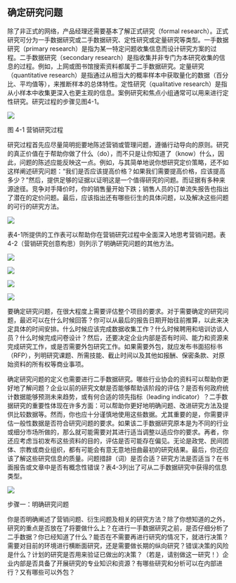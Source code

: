 ## 确定研究问题

除了非正式的网络，产品经理还需要基本了解正式研究（formal research）。正式研究可分为一手数据研究或二手数据研究、定性研究或定量研究等类型。一手数据研究（primary research）是指为某一特定问题收集信息而设计研究方案的过程。二手数据研究（secondary research）是指收集并非专门为本研究收集的信息的过程。例如，上网或图书馆搜索资料都属于二手数据研究。定量研究（quantitative research）是指通过从相当大的概率样本中获取量化的数据（百分比、平均值等），来推断样本的总体特性。定性研究（qualitative research）是指从小样本中收集更深入也更主观的信息。案例研究和焦点小组通常可以用来进行定性研究。研究过程的步骤见图4-1。

![](images/image01233.jpeg)

图 4-1 营销研究过程 

研究过程首先应尽量简明扼要地陈述营销或管理问题，遵循行动导向的原则。研究的真正价值在于帮助你做了什么（do），而不只是让你知道了（know）什么，因此，问题的陈述应能反映这一点。例如，与其简单地说你想研究定价策略，还不如这样阐述研究问题：“我们是否应该提高价格？如果我们需要提高价格，应该提高多少？”然后，提供足够的证据以证明这是一个值得研究的问题。而证据有多种来源途径。竞争对手降价时，你的销售量开始下跌；销售人员的订单流失报告也指出了潜在的定价问题。最后，应该指出还有哪些衍生的具体问题，以及解决这些问题的可行的研究方法。

![](images/image01234.jpeg)

表4-1所提供的工作表可以帮助你在营销研究过程中全面深入地思考营销问题。表4-2（营销研究创意构思）则列示了明确研究问题的其他方法。

![](images/image01235.jpeg)

![](images/image01236.jpeg)

![](images/image01237.jpeg)

![](images/image01238.jpeg)

要确定研究问题，在很大程度上需要评估整个项目的要求。对于需要确定的研究问题，最迟可以在什么时候回答？你可以从最后的报告日期开始往前推算，以此来决定具体的时间安排。什么时候应该完成数据收集工作？什么时候聘用和培训访谈人员？什么时候完成问卷设计？然后，还要决定企业内部是否有时间、能力和资源来完成研究工作，或是否需要外包研究工作。如果需要外包，就应发布书面招标书（RFP），列明研究课题、所需技能、截止时间以及其他如报酬、保密条款、对原始资料的所有权等商业事项。

确定研究问题的定义也需要进行二手数据研究。哪些行业协会的资料可以帮助你更好地了解问题？企业以前的研究文献是否能够帮助该阶段的评估？是否有何政府统计数据能够预测未来趋势，或有何合适的领先指标（leading indicator）？二手数据研究的重要性体现在许多方面：可以帮助你更好地明确问题、改进研究方法及提供比较数据等。然而，你也应十分谨慎地使用这些数据。尤其重要的是，你需要评估一般性数据是否符合研究问题的要求。如果该二手数据研究原本是为不同的行业或细分市场所做的，那么就可能需要对其进行适当调整以适应你的要求。再者，你还应考虑当初发布这些资料的目的，评估是否可能存在偏见。无论是政党、民间团体、宗教或商业组织，都有可能会有意无意地扭曲最初的研究结果。最后，你还应该了解这些研究信息的质量。问题措辞（词）是否合适？研究方法是否适当？在书面报告或文章中是否有概念性错误？表4-3列出了可从二手数据研究中获得的信息类型。

![](images/image01239.jpeg)

步骤一：明确研究问题

你是否明确阐述了营销问题、衍生问题及相关的研究方法？除了你想知道的之外，研究的重点是否放在了将要做什么上？在进行一手数据研究之前，是否仔细分析了二手数据？你已经知道了什么？能否在不需要再进行研究的情况下，就进行决策？需要对目前的环境进行横断面研究，还是需要做长期的纵向研究？错误决策的风险是什么？计划的研究是否用来验证已做出的决策？（若是，请别做这一研究！）企业内部是否具备了开展研究的专业知识和资源？有哪些研究和分析可以在内部进行？又有哪些可以外包？
